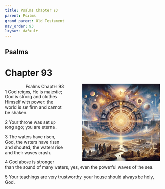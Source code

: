 ```yaml
---
title: Psalms Chapter 93
parent: Psalms
grand_parent: Old Testament
nav_order: 93
layout: default
---
```


## Psalms

# Chapter 93

<div style="clear: both; text-align: right;">
    <img src="/assets/Image/Psalms/500/93.jpg" alt="Psalms Chapter 93" class="chapter-image" style="max-width: 50%; height: auto; float: right; margin: 0 0 10px 10px; padding-left: 10%;">
    <figcaption style="font-size: 14px;">Psalms Chapter 93</figcaption>
</div>
1 God reigns, He is majestic; God is strong and clothes Himself with power: the world is set firm and cannot be shaken.

2 Your throne was set up long ago; you are eternal.

3 The waters have risen, God, the waters have risen and shouted; the waters rise and their waves crash.

4 God above is stronger than the sound of many waters, yes, even the powerful waves of the sea.

5 Your teachings are very trustworthy: your house should always be holy, God.


